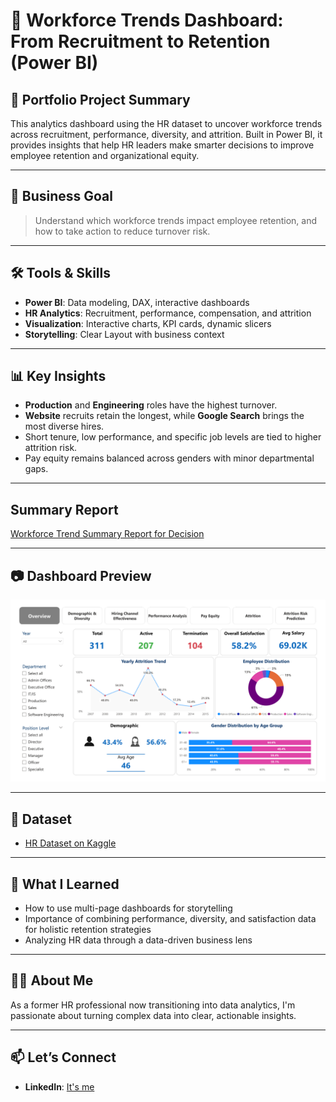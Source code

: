 # 💼 Workforce Trends Dashboard: From Recruitment to Retention (Power BI)

## 📌 Portfolio Project Summary
This analytics dashboard using the HR dataset to uncover workforce trends across recruitment, performance, diversity, and attrition. Built in Power BI, it provides insights that help HR leaders make smarter decisions to improve employee retention and organizational equity.

---

## 🎯 Business Goal
> Understand which workforce trends impact employee retention, and how to take action to reduce turnover risk.

---

## 🛠️ Tools & Skills
- **Power BI**: Data modeling, DAX, interactive dashboards
- **HR Analytics**: Recruitment, performance, compensation, and attrition
- **Visualization**: Interactive charts, KPI cards, dynamic slicers
- **Storytelling**: Clear Layout with business context

---

## 📊 Key Insights
- **Production** and **Engineering** roles have the highest turnover.
- **Website** recruits retain the longest, while **Google Search** brings the most diverse hires.
- Short tenure, low performance, and specific job levels are tied to higher attrition risk.
- Pay equity remains balanced across genders with minor departmental gaps.

---

## Summary Report
[Workforce Trend Summary Report for Decision](https://github.com/Thiri-M/workforce-trend-dashboard/blob/main/report/Workforce%20Trend%20Summary%20Report%20for%20Decision.pdf)

---

## 📷 Dashboard Preview
![Dashboard Screenshot](visuals/Workforce_Trend_Dashboard-1.png) 

---

## 🔗 Dataset
- [HR Dataset on Kaggle](https://www.kaggle.com/datasets/rhuebner/human-resources-data-set)

---

## 🧠 What I Learned
- How to use multi-page dashboards for storytelling
- Importance of combining performance, diversity, and satisfaction data for holistic retention strategies
- Analyzing HR data through a data-driven business lens

---

## 🙋‍♀️ About Me
As a former HR professional now transitioning into data analytics, I'm passionate about turning complex data into clear, actionable insights.

---

## 📫 Let’s Connect
- **LinkedIn**: [It's me](https://www.linkedin.com/in/thiri-may-trm)


